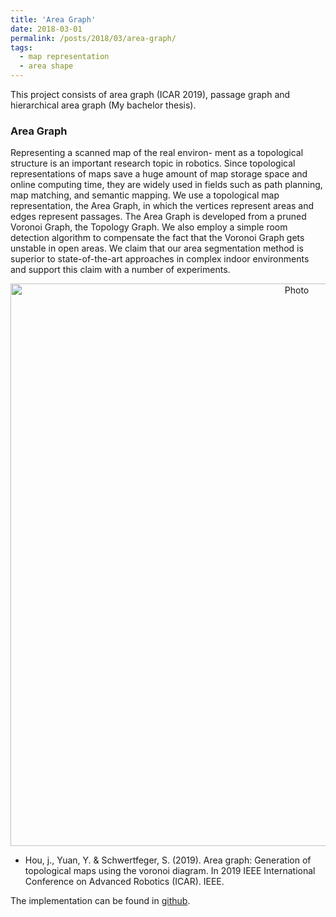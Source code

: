 ```yaml
---
title: 'Area Graph'
date: 2018-03-01
permalink: /posts/2018/03/area-graph/
tags:
  - map representation
  - area shape
---
```


This project consists of area graph (ICAR 2019), passage graph and hierarchical area graph (My bachelor thesis).

### Area Graph
Representing a scanned map of the real environ- ment as a topological structure is an important research topic in robotics. Since topological representations of maps save a huge amount of map storage space and online computing time, they are widely used in fields such as path planning, map matching, and semantic mapping.
We use a topological map representation, the Area Graph, in which the vertices represent areas and edges represent passages. The Area Graph is developed from a pruned Voronoi Graph, the Topology Graph. We also employ a simple room detection algorithm to compensate the fact that the Voronoi Graph gets unstable in open areas. We claim that our area segmentation method is superior to state-of-the-art approaches in complex indoor environments and support this claim with a number of experiments.

<p align="center">
  <img src="https://jarrome.github.io/files/areaGraph.png?raw=true" alt="Photo" style="width: 900px;"/> 
</p>

* Hou, j., Yuan, Y. & Schwertfeger, S. (2019). Area graph: Generation of topological maps using the voronoi diagram. In 2019 IEEE International Conference on Advanced Robotics (ICAR). IEEE.

The implementation can be found in [github](https://github.com/STAR-Center/areaGraph).

